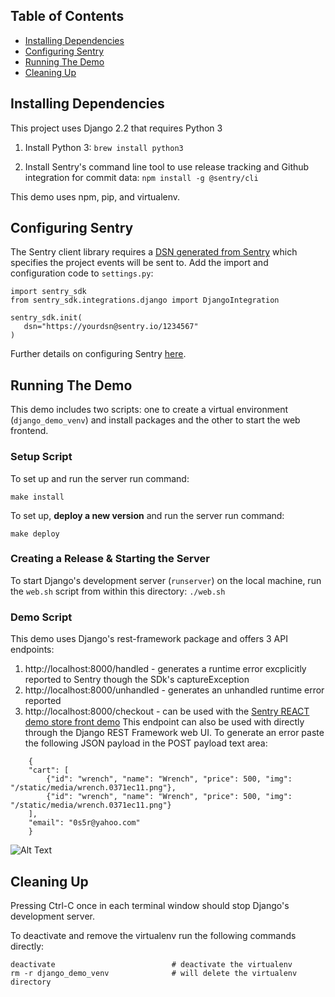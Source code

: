 ## Table of Contents
- [Installing Dependencies](#installing-dependencies)
- [Configuring Sentry](#configuring-sentry)
- [Running The Demo](#running-the-demo)
- [Cleaning Up](#cleaning-up)

## Installing Dependencies
This project uses Django 2.2 that requires Python 3

1. Install Python 3:
`brew install python3`

2. Install Sentry's command line tool to use release tracking and Github integration for commit data:
`npm install -g @sentry/cli`

This demo uses npm, pip, and virtualenv.

## Configuring Sentry

The Sentry client library requires a [DSN generated from Sentry](https://docs.sentry.io/quickstart/#configure-the-dsn) which  specifies the project events will be sent to. Add the import and configuration code to `settings.py`:

 ```
import sentry_sdk
from sentry_sdk.integrations.django import DjangoIntegration

sentry_sdk.init(
    dsn="https://yourdsn@sentry.io/1234567"
)
```

Further details on configuring Sentry [here](https://docs.sentry.io/platforms/python/django/).

## Running The Demo

This demo includes two scripts: one to create a virtual environment (`django_demo_venv`) and install packages and the other to start the web frontend.

### Setup Script

To set up and run the server run command:
```
make install
```

To set up, **deploy a new version** and run the server run command:
```
make deploy
```

### Creating a Release & Starting the Server

To start Django's development server (`runserver`) on the local machine, run the `web.sh` script from within this directory:
`./web.sh`


### Demo Script

This demo uses Django's rest-framework package and offers 3 API endpoints:
1. http://localhost:8000/handled - generates a runtime error excplicitly reported to Sentry though the SDk's captureException
2. http://localhost:8000/unhandled - generates an unhandled runtime error reported 
3. http://localhost:8000/checkout - can be used with the [Sentry REACT demo store front demo](https://github.com/sentry-demos/react)
    This endpoint can also be used with directly through the Django REST Framework web UI. To generate an error paste the following JSON payload in the POST payload text area:


```
    {
    "cart": [
        {"id": "wrench", "name": "Wrench", "price": 500, "img": "/static/media/wrench.0371ec11.png"},
        {"id": "wrench", "name": "Wrench", "price": 500, "img": "/static/media/wrench.0371ec11.png"}
    ],
    "email": "0s5r@yahoo.com"
    }

```



![Alt Text](django_demo_setup.gif)


## Cleaning Up

Pressing Ctrl-C once in each terminal window should stop Django's development server.

To deactivate and remove the virtualenv run the following commands directly:
```
deactivate                          # deactivate the virtualenv
rm -r django_demo_venv              # will delete the virtualenv directory
```
